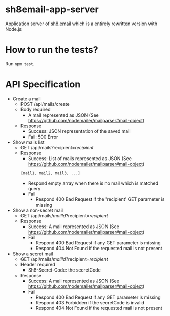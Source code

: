 # sh8email-app-server

Application server of [sh8.email](https://sh8.email) which is a entirely rewritten version with Node.js

# How to run the tests?

Run `npm test`.

# API Specification

- Create a mail
  - POST /api/mails/create
  - Body required
    - A mail represented as JSON (See https://github.com/nodemailer/mailparser#mail-object)
  - Response
    - Success: JSON representation of the saved mail
    - Fail: 500 Error
- Show mails list
  - GET /api/mails?recipient=*recipient*
  - Response
    - Success: List of mails represented as JSON (See https://github.com/nodemailer/mailparser#mail-object)
    ```javascript
    [mail1, mail2, mail3, ...]
    ```
      - Respond empty array when there is no mail which is matched query
    - Fail
      - Respond 400 Bad Request if the 'recipient' GET parameter is missing
- Show a non-secret mail
  - GET /api/mails/*mailId*?recipient=*recipient*
  - Response
    - Success: A mail represented as JSON (See https://github.com/nodemailer/mailparser#mail-object)
    - Fail
      - Respond 400 Bad Request if any GET parameter is missing
      - Respond 404 Not Found if the requested mail is not present
- Show a secret mail
  - GET /api/mails/*mailId*?recipient=*recipient*
  - Header required
    - Sh8-Secret-Code: the secretCode
  - Response
    - Success: A mail represented as JSON (See https://github.com/nodemailer/mailparser#mail-object)
    - Fail
      - Respond 400 Bad Request if any GET parameter is missing
      - Respond 403 Forbidden if the secretCode is invalid
      - Respond 404 Not Found if the requested mail is not present
